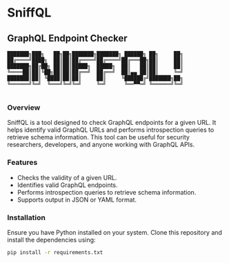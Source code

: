 # SniffQL

## GraphQL Endpoint Checker
```
███████╗███╗   ██╗██╗███████╗███████╗ ██████╗ ██╗     ██╗
██╔════╝████╗  ██║██║██╔════╝██╔════╝██╔═══██╗██║     ██║
███████╗██╔██╗ ██║██║█████╗  █████╗  ██║   ██║██║     ██║
╚════██║██║╚██╗██║██║██╔══╝  ██╔══╝  ██║▄▄ ██║██║     ╚═╝
███████║██║ ╚████║██║██║     ██║     ╚██████╔╝███████╗██╗
╚══════╝╚═╝  ╚═══╝╚═╝╚═╝     ╚═╝      ╚══▀▀═╝ ╚══════╝╚═╝
                                                         
```


### Overview

SniffQL is a tool designed to check GraphQL endpoints for a given URL. It helps identify valid GraphQL URLs and performs introspection queries to retrieve schema information. This tool can be useful for security researchers, developers, and anyone working with GraphQL APIs.

### Features

- Checks the validity of a given URL.
- Identifies valid GraphQL endpoints.
- Performs introspection queries to retrieve schema information.
- Supports output in JSON or YAML format.

### Installation

Ensure you have Python installed on your system. Clone this repository and install the dependencies using:

```bash
pip install -r requirements.txt
